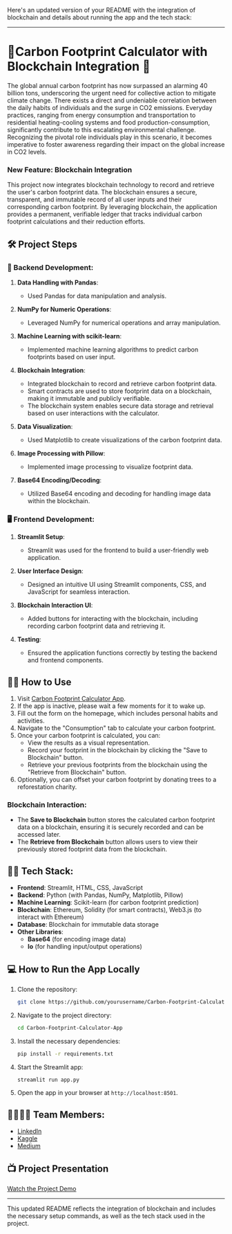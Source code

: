 Here's an updated version of your README with the integration of blockchain and details about running the app and the tech stack:

---

# 🌳Carbon Footprint Calculator with Blockchain Integration 🌳

The global annual carbon footprint has now surpassed an alarming 40 billion tons, underscoring the urgent need for collective action to mitigate climate change. There exists a direct and undeniable correlation between the daily habits of individuals and the surge in CO2 emissions. Everyday practices, ranging from energy consumption and transportation to residential heating-cooling systems and food production-consumption, significantly contribute to this escalating environmental challenge. Recognizing the pivotal role individuals play in this scenario, it becomes imperative to foster awareness regarding their impact on the global increase in CO2 levels.

### New Feature: Blockchain Integration
This project now integrates blockchain technology to record and retrieve the user's carbon footprint data. The blockchain ensures a secure, transparent, and immutable record of all user inputs and their corresponding carbon footprint. By leveraging blockchain, the application provides a permanent, verifiable ledger that tracks individual carbon footprint calculations and their reduction efforts.

## 🛠️ Project Steps

### 🧩 Backend Development:
1. **Data Handling with Pandas**:
   - Used Pandas for data manipulation and analysis.

2. **NumPy for Numeric Operations**:
   - Leveraged NumPy for numerical operations and array manipulation.

3. **Machine Learning with scikit-learn**:
   - Implemented machine learning algorithms to predict carbon footprints based on user input.

4. **Blockchain Integration**:
   - Integrated blockchain to record and retrieve carbon footprint data.
   - Smart contracts are used to store footprint data on a blockchain, making it immutable and publicly verifiable.
   - The blockchain system enables secure data storage and retrieval based on user interactions with the calculator.

5. **Data Visualization**:
   - Used Matplotlib to create visualizations of the carbon footprint data.

6. **Image Processing with Pillow**:
   - Implemented image processing to visualize footprint data.

7. **Base64 Encoding/Decoding**:
   - Utilized Base64 encoding and decoding for handling image data within the blockchain.

### 🖥️ Frontend Development:
1. **Streamlit Setup**:
   - Streamlit was used for the frontend to build a user-friendly web application.

2. **User Interface Design**:
   - Designed an intuitive UI using Streamlit components, CSS, and JavaScript for seamless interaction.

3. **Blockchain Interaction UI**:
   - Added buttons for interacting with the blockchain, including recording carbon footprint data and retrieving it.

4. **Testing**:
   - Ensured the application functions correctly by testing the backend and frontend components.

## 👩‍🏫 How to Use

1. Visit [Carbon Footprint Calculator App](https://carbonfootprintcalculator.streamlit.app/).
2. If the app is inactive, please wait a few moments for it to wake up.
3. Fill out the form on the homepage, which includes personal habits and activities.
4. Navigate to the "Consumption" tab to calculate your carbon footprint.
5. Once your carbon footprint is calculated, you can:
   - View the results as a visual representation.
   - Record your footprint in the blockchain by clicking the "Save to Blockchain" button.
   - Retrieve your previous footprints from the blockchain using the "Retrieve from Blockchain" button.
6. Optionally, you can offset your carbon footprint by donating trees to a reforestation charity.

### Blockchain Interaction:
- The **Save to Blockchain** button stores the calculated carbon footprint data on a blockchain, ensuring it is securely recorded and can be accessed later.
- The **Retrieve from Blockchain** button allows users to view their previously stored footprint data from the blockchain.

## 🧑‍💻 Tech Stack:
- **Frontend**: Streamlit, HTML, CSS, JavaScript
- **Backend**: Python (with Pandas, NumPy, Matplotlib, Pillow)
- **Machine Learning**: Scikit-learn (for carbon footprint prediction)
- **Blockchain**: Ethereum, Solidity (for smart contracts), Web3.js (to interact with Ethereum)
- **Database**: Blockchain for immutable data storage
- **Other Libraries**: 
  - **Base64** (for encoding image data)
  - **Io** (for handling input/output operations)

## 💻 How to Run the App Locally

1. Clone the repository:
   ```bash
   git clone https://github.com/yourusername/Carbon-Footprint-Calculator-App.git
   ```

2. Navigate to the project directory:
   ```bash
   cd Carbon-Footprint-Calculator-App
   ```

3. Install the necessary dependencies:
   ```bash
   pip install -r requirements.txt
   ```

4. Start the Streamlit app:
   ```bash
   streamlit run app.py
   ```

5. Open the app in your browser at `http://localhost:8501`.

## 👨‍👩‍👧‍👦 Team Members:

- [LinkedIn](https://www.linkedin.com/in/yourusername/)
- [Kaggle](https://www.kaggle.com/yourusername)
- [Medium](https://medium.com/@yourusername)

## 📺 Project Presentation

[Watch the Project Demo](https://github.com/mesutdmn/Carbon-Footprint-Calculator-App/assets/72805471/657285e0-eded-4296-8937-fd2d22f7aeef)

---

This updated README reflects the integration of blockchain and includes the necessary setup commands, as well as the tech stack used in the project.
